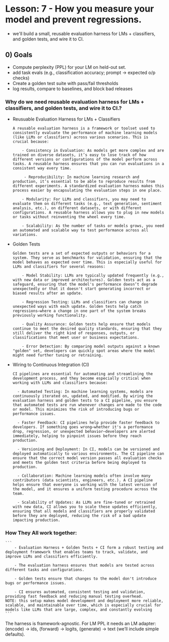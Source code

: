 # Lesson: 7 - How you measure your model and prevent regressions.

- we'll build a small, reusable evaluation harness for LMs + classifiers, and golden tests, and wire it to CI.

## 0) Goals

- Compute perplexity (PPL) for your LM on held-out set.
- add task evals (e.g., classification accuracy; prompt -> expected o/p checks)
- Create a golden test suite with pass/fail thresholds
- log results, compare to baselines, and block bad releases

### Why do we need reusable evaluation harness for LMs + classifiers, and golden tests, and wire it to CI.?

- Reusuable Evaluation Harness for LMs + Classifiers

  ```
  A reusable evaluation harness is a framework or toolset used to consistently evaluate the performance of machine learning models (like LLMs or classifiers) across various scenarios. This is crucial because:

      - Consistency in Evaluation: As models get more complex and are trained on diverse datasets, it’s easy to lose track of how different versions or configurations of the model perform across tasks. A reusable harness ensures that you can run evaluations in a consistent way every time.

       - Reproducibility: In machine learning research and production, it’s essential to be able to reproduce results from different experiments. A standardized evaluation harness makes this process easier by encapsulating the evaluation steps in one place.

      - Modularity: For LLMs and classifiers, you may need to evaluate them on different tasks (e.g., text generation, sentiment analysis, etc.), on different datasets, or with different configurations. A reusable harness allows you to plug in new models or tasks without reinventing the wheel every time.

      - Scalability: As the number of tasks or models grows, you need an automated and scalable way to test performance across all variations.
  ```

- Golden Tests

  ```
  Golden tests are a set of expected outputs or behaviors for a system. They serve as benchmarks for validation, ensuring that the model behaves as expected over time. This is especially useful for LLMs and classifiers for several reasons:

      - Model Stability: LLMs are typically updated frequently (e.g., with new data or improved architectures). Golden tests act as a safeguard, ensuring that the model's performance doesn’t degrade unexpectedly or that it doesn't start generating incorrect or biased results after an update.

      - Regression Testing: LLMs and classifiers can change in unexpected ways with each update. Golden tests help catch regressions—where a change in one part of the system breaks previously working functionality.

      - Quality Assurance: Golden tests help ensure that models continue to meet the desired quality standards, ensuring that they still deliver the right kind of responses, outputs, or classifications that meet user or business expectations.

      - Error Detection: By comparing model outputs against a known "golden" set, developers can quickly spot areas where the model might need further tuning or retraining.

  ```

- Wiring to Continuous Integration (CI)

  ```
  CI pipelines are essential for automating and streamlining the development process, and they become especially critical when working with LLMs and classifiers because:

    - Automated Testing: In machine learning systems, models are continuously iterated on, updated, and modified. By wiring the evaluation harness and golden tests to a CI pipeline, you ensure that automated tests are run whenever changes are made to the code or model. This minimizes the risk of introducing bugs or performance issues.

    - Faster Feedback: CI pipelines help provide faster feedback to developers. If something goes wrong—whether it's a performance drop, regression, or unexpected behavior—developers are alerted immediately, helping to pinpoint issues before they reach production.

    - Versioning and Deployment: In CI, models can be versioned and deployed automatically to various environments. The CI pipeline can ensure that the correct model version passes all evaluation checks and meets the golden test criteria before being deployed to production.

    - Collaboration: Machine learning models often involve many contributors (data scientists, engineers, etc.). A CI pipeline helps ensure that everyone is working with the latest version of the model, and it ensures a uniform testing procedure across the team.

    - Scalability of Updates: As LLMs are fine-tuned or retrained with new data, CI allows you to scale these updates efficiently, ensuring that all models and classifiers are properly validated before they are deployed, reducing the risk of a bad update impacting production.
  ```

### How They All work together:

    ```
        - Evaluation Harness + Golden Tests + CI form a robust testing and deployment framework that enables teams to track, validate, and improve LLMs and classifiers efficiently.

        - The evaluation harness ensures that models are tested across different tasks and configurations.

        - Golden tests ensure that changes to the model don't introduce bugs or performance issues.

        - CI ensures automated, consistent testing and validation, providing fast feedback and reducing manual testing overhead.
    NOTE: this setup makes model development and deployment more reliable, scalable, and maintainable over time, which is especially crucial for models like LLMs that are large, complex, and constantly evolving
    ```

The harness is framework-agnostic. For LM PPL it needs an LM adapter: (encode) → ids, (forward) → logits, (generate) → text (we’ll include simple defaults).
